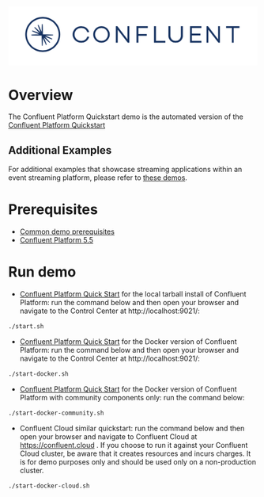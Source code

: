![image](../images/confluent-logo-300-2.png)

# Overview

The Confluent Platform Quickstart demo is the automated version of the [Confluent Platform Quickstart](https://docs.confluent.io/current/quickstart.html?utm_source=github&utm_medium=demo&utm_campaign=ch.examples_type.community_content.cp-quickstart)

## Additional Examples

For additional examples that showcase streaming applications within an event streaming platform, please refer to [these demos](https://github.com/confluentinc/examples).

# Prerequisites

* [Common demo prerequisites](https://github.com/confluentinc/examples#prerequisites)
* [Confluent Platform 5.5](https://www.confluent.io/download/?utm_source=github&utm_medium=demo&utm_campaign=ch.examples_type.community_content.cp-quickstart)

# Run demo

* [Confluent Platform Quick Start](https://docs.confluent.io/current/quickstart/ce-quickstart.html#ce-quickstart?utm_source=github&utm_medium=demo&utm_campaign=ch.examples_type.community_content.cp-quickstart) for the local tarball install of Confluent Platform: run the command below and then open your browser and navigate to the Control Center at http://localhost:9021/:

```bash
./start.sh
```

* [Confluent Platform Quick Start](https://docs.confluent.io/current/quickstart/ce-docker-quickstart.html#ce-docker-quickstart?utm_source=github&utm_medium=demo&utm_campaign=ch.examples_type.community_content.cp-quickstart) for the Docker version of Confluent Platform: run the command below and then open your browser and navigate to the Control Center at http://localhost:9021/:

```bash
./start-docker.sh
```

* [Confluent Platform Quick Start](https://docs.confluent.io/current/quickstart/cos-docker-quickstart.html#cos-docker-quickstart?utm_source=github&utm_medium=demo&utm_campaign=ch.examples_type.community_content.cp-quickstart) for the Docker version of Confluent Platform with community components only: run the command below:

```bash
./start-docker-community.sh
```

* Confluent Cloud similar quickstart: run the command below and then open your browser and navigate to Confluent Cloud at https://confluent.cloud .  If you choose to run it against your Confluent Cloud cluster, be aware that it creates resources and incurs charges.  It is for demo purposes only and should be used only on a non-production cluster.


```bash
./start-docker-cloud.sh
```
